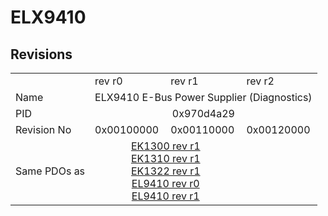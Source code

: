 # ELX9410

## Revisions
<table>
<tr>
<td></td>
<td>rev r0</td>
<td>rev r1</td>
<td>rev r2</td>
</tr>
<tr>
<td>Name</td>
<td colspan=3 align="center">ELX9410 E-Bus Power Supplier (Diagnostics)</td>
</tr>
<tr>
<td>PID</td>
<td colspan=3 align="center">0x970d4a29</td>
</tr>
<tr>
<td>Revision No</td>
<td>0x00100000</td>
<td>0x00110000</td>
<td>0x00120000</td>
</tr>
<tr>
<td>Same PDOs as</td>
<td colspan=2 align="center"><a href="EK1300.md">EK1300 rev r1</a><br/><a href="EK1310.md">EK1310 rev r1</a><br/><a href="EK1322.md">EK1322 rev r1</a><br/><a href="EL9410.md">EL9410 rev r0</a><br/><a href="EL9410.md">EL9410 rev r1</a></td>
<td></td>
</tr>
</table>
